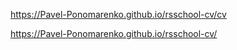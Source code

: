 https://Pavel-Ponomarenko.github.io/rsschool-cv/cv

https://Pavel-Ponomarenko.github.io/rsschool-cv/
